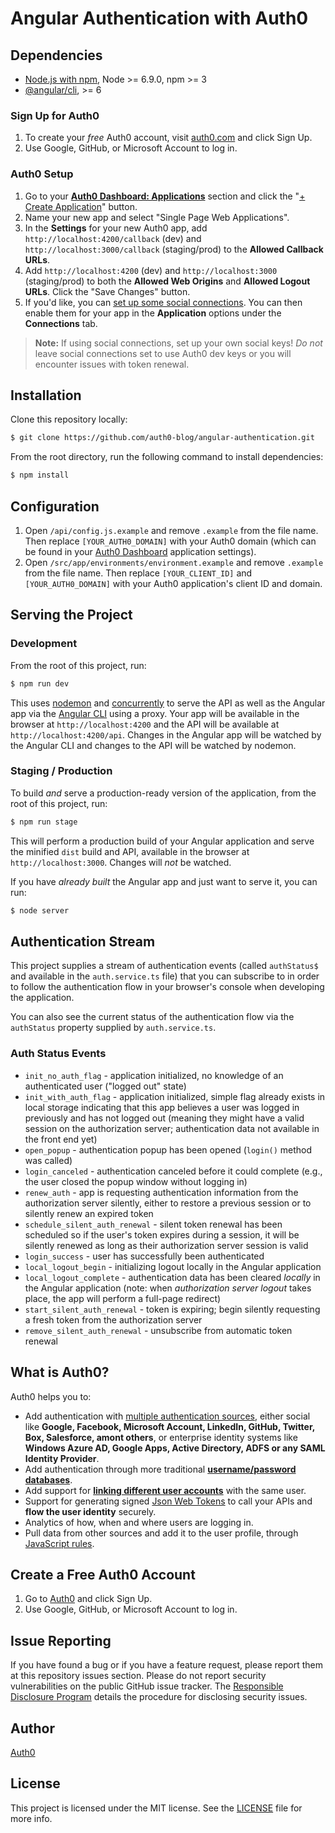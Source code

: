 # Angular Authentication with Auth0

## Dependencies

* [Node.js with npm](http://nodejs.org), Node >= 6.9.0, npm >= 3
* [@angular/cli](https://github.com/angular/angular-cli), >= 6

### Sign Up for Auth0

1. To create your _free_ Auth0 account, visit [auth0.com](https://auth0.com) and click Sign Up.
2. Use Google, GitHub, or Microsoft Account to log in.

### Auth0 Setup

1. Go to your [**Auth0 Dashboard: Applications**](https://manage.auth0.com/#/applications) section and click the "[+ Create Application](https://manage.auth0.com/#/applications/create)" button.
2. Name your new app and select "Single Page Web Applications".
3. In the **Settings** for your new Auth0 app, add `http://localhost:4200/callback` (dev) and `http://localhost:3000/callback` (staging/prod) to the **Allowed Callback URLs**.
4. Add `http://localhost:4200` (dev) and `http://localhost:3000` (staging/prod) to both the **Allowed Web Origins** and **Allowed Logout URLs**. Click the "Save Changes" button.
5. If you'd like, you can [set up some social connections](https://manage.auth0.com/#/connections/social). You can then enable them for your app in the **Application** options under the **Connections** tab.

> **Note:** If using social connections, set up your own social keys! _Do not_ leave social connections set to use Auth0 dev keys or you will encounter issues with token renewal.

## Installation

Clone this repository locally:

```bash
$ git clone https://github.com/auth0-blog/angular-authentication.git
```

From the root directory, run the following command to install dependencies:

```bash
$ npm install
```

## Configuration

1. Open `/api/config.js.example` and remove `.example` from the file name. Then replace `[YOUR_AUTH0_DOMAIN]` with your Auth0 domain (which can be found in your [Auth0 Dashboard](https://manage.auth0.com) application settings).
2. Open `/src/app/environments/environment.example` and remove `.example` from the file name. Then replace `[YOUR_CLIENT_ID]` and `[YOUR_AUTH0_DOMAIN]` with your Auth0 application's client ID and domain.

## Serving the Project

### Development

From the root of this project, run:

```bash
$ npm run dev
```

This uses [nodemon](https://www.npmjs.com/package/nodemon) and [concurrently](https://www.npmjs.com/package/concurrently) to serve the API as well as the Angular app via the [Angular CLI](https://cli.angular.io) using a proxy. Your app will be available in the browser at `http://localhost:4200` and the API will be available at `http://localhost:4200/api`. Changes in the Angular app will be watched by the Angular CLI and changes to the API will be watched by nodemon.

### Staging / Production

To build _and_ serve a production-ready version of the application, from the root of this project, run:

```bash
$ npm run stage
```

This will perform a production build of your Angular application and serve the minified `dist` build and API, available in the browser at `http://localhost:3000`. Changes will _not_ be watched.

If you have _already built_ the Angular app and just want to serve it, you can run:

```bash
$ node server
```

## Authentication Stream

This project supplies a stream of authentication events (called `authStatus$` and available in the `auth.service.ts` file) that you can subscribe to in order to follow the authentication flow in your browser's console when developing the application.

You can also see the current status of the authentication flow via the `authStatus` property supplied by `auth.service.ts`.

### Auth Status Events

* `init_no_auth_flag` - application initialized, no knowledge of an authenticated user ("logged out" state)
* `init_with_auth_flag` - application initialized, simple flag already exists in local storage indicating that this app believes a user was logged in previously and has not logged out (meaning they might have a valid session on the authorization server; authentication data not available in the front end yet)
* `open_popup` - authentication popup has been opened (`login()` method was called)
* `login_canceled` - authentication canceled before it could complete (e.g., the user closed the popup window without logging in)
* `renew_auth` - app is requesting authentication information from the authorization server silently, either to restore a previous session or to silently renew an expired token
* `schedule_silent_auth_renewal` - silent token renewal has been scheduled so if the user's token expires during a session, it will be silently renewed as long as their authorization server session is valid
* `login_success` - user has successfully been authenticated
* `local_logout_begin` - initializing logout locally in the Angular application
* `local_logout_complete` - authentication data has been cleared _locally_ in the Angular application (note: when _authorization server logout_ takes place, the app will perform a full-page redirect)
* `start_silent_auth_renewal` - token is expiring; begin silently requesting a fresh token from the authorization server
* `remove_silent_auth_renewal` - unsubscribe from automatic token renewal

## What is Auth0?

Auth0 helps you to:

* Add authentication with [multiple authentication sources](https://docs.auth0.com/identityproviders), either social like **Google, Facebook, Microsoft Account, LinkedIn, GitHub, Twitter, Box, Salesforce, amont others**, or enterprise identity systems like **Windows Azure AD, Google Apps, Active Directory, ADFS or any SAML Identity Provider**.
* Add authentication through more traditional **[username/password databases](https://docs.auth0.com/mysql-connection-tutorial)**.
* Add support for **[linking different user accounts](https://docs.auth0.com/link-accounts)** with the same user.
* Support for generating signed [Json Web Tokens](https://docs.auth0.com/jwt) to call your APIs and **flow the user identity** securely.
* Analytics of how, when and where users are logging in.
* Pull data from other sources and add it to the user profile, through [JavaScript rules](https://docs.auth0.com/rules).

## Create a Free Auth0 Account

1. Go to [Auth0](https://auth0.com) and click Sign Up.
2. Use Google, GitHub, or Microsoft Account to log in.

## Issue Reporting

If you have found a bug or if you have a feature request, please report them at this repository issues section. Please do not report security vulnerabilities on the public GitHub issue tracker. The [Responsible Disclosure Program](https://auth0.com/whitehat) details the procedure for disclosing security issues.

## Author

[Auth0](auth0.com)

## License

This project is licensed under the MIT license. See the [LICENSE](LICENSE) file for more info.
